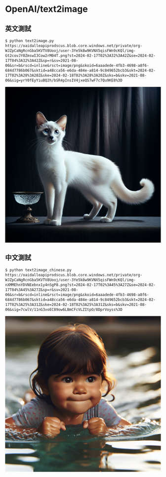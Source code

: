 # OpenAI/text2image

## 英文測試

```
$ python text2image.py
https://oaidalleapiprodscus.blob.core.windows.net/private/org-WJZpCaNgRcnGba5KVTV8Uooj/user-3Ye5k8w9KVNX5qisFWn9cKQl/img-Gt2covJY0ZmswI3Cow2rM04T.png?st=2024-02-17T02%3A32%3A42Z&se=2024-02-17T04%3A32%3A42Z&sp=r&sv=2021-08-06&sr=b&rscd=inline&rsct=image/png&skoid=6aaadede-4fb3-4698-a8f6-684d7786b067&sktid=a48cca56-e6da-484e-a814-9c849652bcb3&skt=2024-02-17T02%3A28%3A20Z&ske=2024-02-18T02%3A28%3A20Z&sks=b&skv=2021-08-06&sig=yrY0fEyYiuBQ2h/bSR4pInsIV4jxeQS7wF7c7Qu9KE8%3D
```

![](./img/aWhiteSiameseCat.png)

## 中文測試

```
$ python text2image_chinese.py
https://oaidalleapiprodscus.blob.core.windows.net/private/org-WJZpCaNgRcnGba5KVTV8Uooj/user-3Ye5k8w9KVNX5qisFWn9cKQl/img-nXMMEhnYDVNEebnx1y4nSgP8.png?st=2024-02-17T02%3A45%3A27Z&se=2024-02-17T04%3A45%3A27Z&sp=r&sv=2021-08-06&sr=b&rscd=inline&rsct=image/png&skoid=6aaadede-4fb3-4698-a8f6-684d7786b067&sktid=a48cca56-e6da-484e-a814-9c849652bcb3&skt=2024-02-17T02%3A25%3A31Z&ske=2024-02-18T02%3A25%3A31Z&sks=b&skv=2021-08-06&sig=7cwlV/11nG3voEC89ow6LBmCFcVLZItpO/8DprVoyss%3D
```

![](./img/%E4%B8%80%E5%80%8B3%E6%AD%B2%E7%9A%84%E5%B0%8F%E5%A5%B3%E5%AD%A9%E5%9C%A8%E6%B0%B4%E9%9D%A2%E6%BB%91%E8%A1%8C%EF%BC%8C%E6%AD%A3%E8%A6%81%E9%A3%9B%E8%B5%B7%E4%BE%86%E4%BA%86.png)
